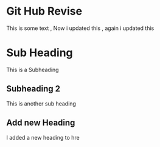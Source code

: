 # Git Hub Revise

This is some text , Now i updated this , again i updated this

# Sub Heading

This is a Subheading 

## Subheading 2

This is another sub heading

## Add new Heading

I added a new heading to hre